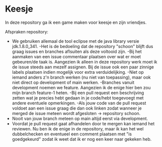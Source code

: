 # Keesje
In deze repository ga ik een game maken voor keesje en zijn vriendjes.

Afspraken repository:
- We gebruiken allemaal de tool eclipse met de java library versie jdk.1.8.0_341.
-Het is de bedoeling dat de repository "schoon" blijft dus graag issues en branches aflsuiten als deze voltooid zijn. 
-Bij het aanmaken van een issue commentaar plaatsen over wat er moet gebeuren/de taak is. Aangezien ik alleen in deze repository werk moet ik de issue steeds aan mezelf assignen. Bij de issue ook een paar zinnige labels plaatsen indien mogelijk voor extra verduidelijking.
-Niet op iemand anders z'n branch werken (nu niet van toepassing), maar ook niet direct op development of main werken. 
-Branches vanuit development noemen we feature. Aangezien ik de enige hier ben zou mijn branch feature-1 heten. 
-Bij een pull request een beschrijving zetten wat je precies hebt gedaan in je code/hebt toegevoegt met andere eventuele opmerkingen. 
-Als jouw code van de pull request voldoet aan een issue graag die dan ook linken zodat wanneer je merged de issue meteen wordt afgesloten -> repository schoon.
- Nooit van jouw branch meteen op main altijd eerst via development. 
- Voordat je pull request gaat afhandelen door te mergen kan iemand het reviewen. Nu ben ik de enige in de repository, maar ik kan het wel dubbelchecken en eventueel een comment plaatsen met "is goedgekeurd" zodat ik weet dat ik er nog een keer naar gekeken heb. 
